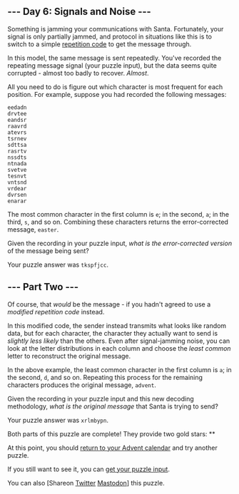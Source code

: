 
## --- Day 6: Signals and Noise ---

Something is jamming your communications with Santa. Fortunately, your signal is only partially jammed, and protocol in situations like this is to switch to a simple [repetition code](https://en.wikipedia.org/wiki/Repetition_code) to get the message through.


In this model, the same message is sent repeatedly. You've recorded the repeating message signal (your puzzle input), but the data seems quite corrupted - almost too badly to recover. *Almost*.


All you need to do is figure out which character is most frequent for each position. For example, suppose you had recorded the following messages:



```
eedadn
drvtee
eandsr
raavrd
atevrs
tsrnev
sdttsa
rasrtv
nssdts
ntnada
svetve
tesnvt
vntsnd
vrdear
dvrsen
enarar

```

The most common character in the first column is `e`; in the second, `a`; in the third, `s`, and so on. Combining these characters returns the error-corrected message, `easter`.


Given the recording in your puzzle input, *what is the error-corrected version* of the message being sent?



Your puzzle answer was `tkspfjcc`.

## --- Part Two ---

Of course, that *would* be the message - if you hadn't agreed to use a *modified repetition code* instead.


In this modified code, the sender instead transmits what looks like random data, but for each character, the character they actually want to send is *slightly less likely* than the others. Even after signal-jamming noise, you can look at the letter distributions in each column and choose the *least common* letter to reconstruct the original message.


In the above example, the least common character in the first column is `a`; in the second, `d`, and so on. Repeating this process for the remaining characters produces the original message, `advent`.


Given the recording in your puzzle input and this new decoding methodology, *what is the original message* that Santa is trying to send?



Your puzzle answer was `xrlmbypn`.

Both parts of this puzzle are complete! They provide two gold stars: \*\*


At this point, you should [return to your Advent calendar](/2016) and try another puzzle.


If you still want to see it, you can [get your puzzle input](6/input).


You can also [Shareon
 [Twitter](https://twitter.com/intent/tweet?text=I%27ve+completed+%22Signals+and+Noise%22+%2D+Day+6+%2D+Advent+of+Code+2016&url=https%3A%2F%2Fadventofcode%2Ecom%2F2016%2Fday%2F6&related=ericwastl&hashtags=AdventOfCode)
[Mastodon](javascript:void(0);)] this puzzle.


